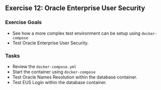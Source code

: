 ## Exercise 12: Oracle Enterprise User Security

### Exercise Goals

- See how a more complex test environment can be setup using `docker-compose`
- Test Oracle Enterprise User Security.

### Tasks

- Review the `docker-compose.yml`
- Start the container using `docker-compose`
- Test Oracle Names Resolution within the database container.
- Test EUS Login within the database container.

<!-- Stuff between the <div class="notes"> will be rendered as pptx slide notes -->
<div class="notes">
</div>

<!-- Stuff between the <div class="no notes"> will not be rendered as pptx slide notes -->
<div class="no notes">
</div>